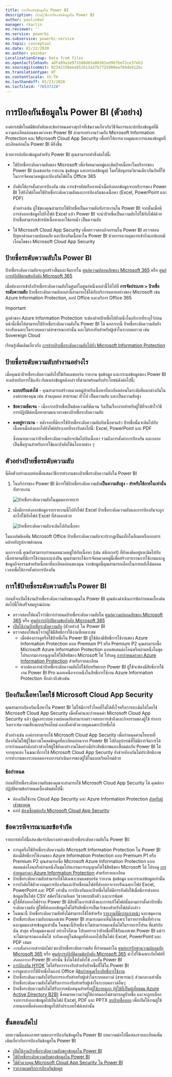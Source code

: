 ```yaml
---
title: การป้องกันข้อมูลใน Power BI
description: เรียนรู้วิธีการป้องกันข้อมูลใน Power BI
author: paulinbar
manager: rkarlin
ms.reviewer: ''
ms.service: powerbi
ms.subservice: powerbi-service
ms.topic: conceptual
ms.date: 01/22/2020
ms.author: painbar
LocalizationGroup: Data from files
ms.openlocfilehash: adfa99a3e973108d65a06361ed967bef2ce37eb3
ms.sourcegitcommit: 02342150eeab52b13a37b7725900eaf84de912bc
ms.translationtype: HT
ms.contentlocale: th-TH
ms.lasthandoff: 01/23/2020
ms.locfileid: "76537220"
---
```

# <a name="data-protection-in-power-bi-preview"></a>การป้องกันข้อมูลใน Power BI (ตัวอย่าง)

องค์กรสมัยใหม่มีข้อบังคับและข้อกำหนดทางธุรกิจที่เข้มงวดเกี่ยวกับวิธีจัดการและปกป้องข้อมูลที่มีความละเอียดอ่อนของพวกเขา Power BI สามารถทำงานร่วมกับ Microsoft Information Protection และ Microsoft Cloud App Security เพื่อทำให้การควบคุมและการแสดงข้อมูลที่ละเอียดอ่อนใน Power BI ดียิ่งขึ้น 

ด้วยการปกป้องข้อมูลสำหรับ Power BI คุณสามารถทำสิ่งต่อไปนี้:

* ใช้ป้ายชื่อระดับความลับของ Microsoft เพื่อจัดหมวดหมู่และติดป้ายเนื้อหาในบริการของ Power BI (แดชบอร์ด รายงาน ชุดข้อมูล และกระแสข้อมูล) โดยใช้อนุกรมวิธานเดียวกันกับที่ใช้ในการจัดหมวดหมู่และป้องกันไฟล์ใน Office 365 

* บังคับใช้การตั้งค่าการป้องกัน เช่น การเข้ารหัสหรือลายน้ำเมื่อส่งออกข้อมูลจากบริการของ Power BI ไปยังไฟล์โดยใช้ป้ายชื่อระดับความลับและการป้องกันของเนื้อหา (Excel, PowerPoint และ PDF) 

  ตัวอย่างเช่น ผู้ใช้ของคุณสามารถใช้ป้ายชื่อเป็นความลับกับรายงานใน Power BI จากนั้นเมื่อมีการส่งออกข้อมูลไปยังไฟล์ Excel แล้ว Power BI จะนำป้ายชื่อเป็นความลับไปใช้กับไฟล์ด้วย ป้ายชื่อสามารถเข้ารหัสเนื้อหาและใช้ลายน้ำ เป็นความลับ

* ใช้ Microsoft Cloud App Security เพื่อตรวจสอบกิจกรรมใน Power BI ตรวจสอบปัญหาด้านความปลอดภัย และป้องกันเนื้อหาใน Power BI ด้วยการควบคุมการเข้าถึงแอปแบบมีเงื่อนไขของ Microsoft Cloud App Security 

## <a name="sensitivity-labels-in-power-bi"></a>ป้ายชื่อระดับความลับใน Power BI

ป้ายชื่อระดับความลับจะถูกสร้างขึ้นและจัดการใน [ศูนย์ความปลอดภัยของ Microsoft 365](https://security.microsoft.com/) หรือ [ศูนย์การปฏิบัติตามข้อบังคับ Microsoft 365](https://compliance.microsoft.com/)

เมื่อต้องการเข้าถึงป้ายชื่อระดับความลับในศูนย์ใดศูนย์หนึ่งเหล่านี้ให้ไปที่ **การจัดประเภท > ป้ายชื่อระดับความลับ** ป้ายชื่อระดับความลับเหล่านี้สามารถใช้ได้กับบริการหลายอย่างของ Microsoft เช่น Azure Information Protection, แอป Office และบริการ Office 365

> [!IMPORTANT]
> ลูกค้าของ Azure Information Protection จะต้องย้ายป้ายชื่อไปยังหนึ่งในบริการที่ระบุไว้ก่อนหน้านี้เพื่อให้สามารถใช้ป้ายชื่อระดับความลับใน Power BI ได้ นอกจากนี้ ป้ายชื่อระดับความลับยังรองรับเฉพาะในระบบคลาวด์สาธารณะเท่านั้น และไม่รองรับสำหรับผู้เช่าในระบบคลาวด์ เช่น Sovereign Cloud
>
> เรียนรู้เพิ่มเติมเกี่ยวกับ [การย้ายป้ายชื่อระดับความลับไปยัง Microsoft Information Protection](https://docs.microsoft.com/azure/information-protection/configure-policy-migrate-labels)

## <a name="how-sensitivity-labels-work"></a>ป้ายชื่อระดับความลับทำงานอย่างไร

เมื่อคุณนำป้ายชื่อระดับความลับไปใช้กับแดชบอร์ด รายงาน ชุดข้อมูล และกระแสข้อมูลของ Power BI จะคล้ายกับการใช้*แท็ก* กับแหล่งข้อมูลดังกล่าวที่นำมาพร้อมกับประโยชน์ดังต่อไปนี้:
* **แบบปรับแต่งได้** - คุณสามารถสร้างหมวดหมู่สำหรับเนื้อหาที่ละเอียดอ่อนในระดับที่แตกต่างกันในองค์กรของคุณ เช่น ส่วนบุคคล สาธารณะ ทั่วไป เป็นความลับ และเป็นความลับสูง
* **ข้อความชัดเจน** - เนื่องจากป้ายชื่อเป็นข้อความที่ชัดเจน จึงเป็นเรื่องง่ายสำหรับผู้ใช้ที่จะเข้าใจวิธีการปฏิบัติต่อเนื้อหาตามแนวทางของป้ายชื่อระดับความลับ
* **คงอยู่ยาวนาน** - หลังจากที่มีการใช้ป้ายชื่อระดับความลับกับเนื้อหาแล้ว ป้ายชื่อนั้นจะติดไปกับเนื้อหาเมื่อส่งออกไปยังไฟล์ประเภทที่รองรับต่อไปนี้: Excel, PowerPoint และ PDF 

  ซึ่งหมายความว่าป้ายชื่อระดับความลับจะติดไปกับเนื้อหา รวมถึงการตั้งค่าการป้องกัน และกลายเป็นพื้นฐานสำหรับการใช้และบังคับใช้นโยบายต่าง ๆ 

## <a name="sensitivity-label-example"></a>ตัวอย่างป้ายชื่อระดับความลับ 

นี่คือตัวอย่างแบบย่อเพื่อแสดงวิธีการทำงานของป้ายชื่อระดับความลับใน Power BI

1. ในบริการของ Power BI มีการใช้ป้ายชื่อระดับความลับ**เป็นความลับสูง - สำหรับใช้ภายในเท่านั้น** กับรายงาน

   ![ป้ายชื่อระดับความลับในมุมมองรายการ](media/service-security-data-protection-overview/sensitivity-labels-overview-01.png)

2. เมื่อมีการส่งออกข้อมูลจากรายงานนี้ไปยังไฟล์ Excel ป้ายชื่อระดับความลับและการป้องกันจะถูกนำไปใช้กับไฟล์ Excel ที่ส่งออกด้วย

   ![ป้ายชื่อระดับความลับจะติดไปกับเนื้อหา](media/service-security-data-protection-overview/sensitivity-labels-overview-02.png)

ในแอปพลิเคชัน Microsoft Office ป้ายชื่อระดับความลับจะปรากฏเป็นแท็กในอีเมลหรือเอกสารคล้ายกับรูปภาพด้านบน

นอกจากนี้ คุณยังสามารถกำหนดหมวดหมู่ให้กับเนื้อหา (เช่น สติกเกอร์) ที่ยังคงติดอยู่และติดไปกับเนื้อหาตามที่มีการใช้งานและแบ่งปัน คุณสามารถใช้การจัดหมวดหมู่นี้เพื่อสร้างรายงานการใช้งานและดูข้อมูลกิจกรรมสำหรับเนื้อหาที่ละเอียดอ่อนของคุณ จากข้อมูลนี้คุณสามารถเลือกในภายหลังได้ตลอดเวลาเพื่อใช้การตั้งค่าการป้องกัน


## <a name="using-sensitivity-labels-in-power-bi"></a>การใช้ป้ายชื่อระดับความลับใน Power BI

ก่อนที่จะเปิดใช้งานป้ายชื่อระดับความลับของคุณใน Power BI คุณต้องดำเนินการข้อกำหนดเบื้องต้นต่อไปนี้ให้เสร็จสมบูรณ์ก่อน: 

* ตรวจสอบให้แน่ใจว่ามีการกำหนดป้ายชื่อระดับความลับใน [ศูนย์ความปลอดภัยของ Microsoft 365](https://security.microsoft.com/) หรือ [ศูนย์การปฏิบัติตามข้อบังคับ Microsoft 365](https://compliance.microsoft.com/) 
* [เปิดใช้งานป้ายชื่อระดับความลับ](service-security-enable-data-sensitivity-labels.md) (ตัวอย่าง) ใน Power BI
* ตรวจสอบให้แน่ใจว่าผู้ใช้มีสิทธิ์การใช้งานที่เหมาะสม
  * เมื่อต้องการดูหรือใช้ป้ายชื่อใน Power BI ผู้ใช้ต้องมีสิทธิ์การใช้งานของ Azure Information Protection แบบ Premium P1 หรือ Premium P2 คุณสามารถซื้อ Microsoft Azure Information Protection แบบสแตนด์อโลนหรือผ่านหนึ่งในชุดโปรแกรมการอนุญาตให้ใช้สิทธิของ Microsoft ได้ โปรดดู [การกำหนดราคา Azure Information Protection](https://azure.microsoft.com/pricing/details/information-protection/) สำหรับรายละเอียด
  * หากต้องการนำป้ายชื่อระดับความลับไปใช้กับทรัพยากร Power BI ผู้ใช้จะต้องมีสิทธิ์การใช้งาน Power BI Pro นอกเหนือจากหนึ่งในสิทธิ์การใช้งาน Azure Information Protection ที่กล่าวถึงข้างต้น 

## <a name="protect-content-using-microsoft-cloud-app-security"></a>ป้องกันเนื้อหาโดยใช้ Microsoft Cloud App Security

คุณสามารถป้องกันเนื้อหาใน Power BI ไม่ให้มีการรั่วไหลที่ไม่ได้ตั้งใจหรือการละเมิดได้โดยใช้ Microsoft Cloud App Security เมื่อตั้งค่าและกำหนดค่า Microsoft Cloud App Security แล้ว ผู้ดูแลระบบความปลอดภัยสามารถตรวจสอบการเข้าถึงและกิจกรรมของผู้ใช้ ทำการวิเคราะห์ความเสี่ยงแบบเรียลไทม์ และตั้งค่าตัวควบคุมเฉพาะป้ายชื่อได้

ตัวอย่างเช่น องค์กรสามารถใช้ Microsoft Cloud App Security เพื่อกำหนดค่านโยบายที่ป้องกันไม่ให้ผู้ใช้ดาวน์โหลดข้อมูลที่ละเอียดอ่อนจาก Power BI ไปยังอุปกรณ์ที่ไม่มีการจัดการได้ การกำหนดค่าดังกล่าวช่วยให้ผู้ใช้ยังคงทำงานได้อย่างมีประสิทธิภาพและเชื่อมต่อกับ Power BI ได้จากทุกแห่ง ในขณะที่การใช้ Microsoft Cloud App Security ยังช่วยป้องกันไม่ประสิทธิภาพการทำงานของระบบลดลงจากการดำเนินการของผู้ใช้ในแบบเรียลไทม์ด้วย 

### <a name="requirements"></a>ข้อกำหนด

ก่อนที่ป้ายชื่อระดับความลับของคุณจะสามารถใช้ Microsoft Cloud App Security ได้ คุณต้องปฏิบัติตามข้อกำหนดเบื้องต้นต่อไปนี้: 

* ต้องเปิดใช้งาน Cloud App Security และ Azure Information Protection [สำหรับผู้เช่าของคุณ](https://docs.microsoft.com/cloud-app-security/azip-integration)
* แอป [ต้องเชื่อมต่อกับ Microsoft Cloud App Security](https://docs.microsoft.com/cloud-app-security/enable-instant-visibility-protection-and-governance-actions-for-your-apps)

## <a name="considerations-and-limitations"></a>ข้อควรพิจารณาและข้อจำกัด

รายการต่อไปนี้แสดงข้อจำกัดบางอย่างของป้ายชื่อระดับความลับใน Power BI:

* การดูหรือใช้ป้ายชื่อระดับความลับ Microsoft Information Protection ใน Power BI ต้องมีสิทธิ์การใช้งานของ Azure Information Protection แบบ Premium P1 หรือ Premium P2 คุณสามารถซื้อ Microsoft Azure Information Protection แบบสแตนด์อโลนหรือผ่านหนึ่งในชุดโปรแกรมการอนุญาตให้ใช้สิทธิของ Microsoft ได้ โปรดดู [การกำหนดราคา Azure Information Protection](https://azure.microsoft.com/pricing/details/information-protection/) สำหรับรายละเอียด
* ป้ายชื่อระดับความลับสามารถใช้ได้เฉพาะบนแดชบอร์ด รายงาน ชุดข้อมูล และกระแสข้อมูลเท่านั้น
* การบังคับใช้ตัวควบคุมการป้องกันและป้ายชื่อบนไฟล์ที่ส่งออกจะรองรับเฉพาะไฟล์ Excel, PowerPoint และ PDF เท่านั้น การป้องกันและป้ายชื่อไม่ได้มีการบังคับใช้เมื่อมีการส่งออกข้อมูลเป็นไฟล์ CSV สมัครใช้งานอีเมล วิชวลแบบฝังตัว และการพิมพ์
* ผู้ใช้ที่ส่งออกไฟล์จาก Power BI มีสิทธิ์ในการเข้าถึงและการแก้ไขไฟล์นั้นตามการตั้งค่าป้ายชื่อระดับความลับ ผู้ใช้ที่ส่งออกข้อมูลไม่ได้รับสิทธิ์การเป็นเจ้าของสำหรับไฟล์ดังกล่าว 
* ในขณะนี้ ป้ายชื่อระดับความลับยังไม่สามารถใช้ได้สำหรับ [รายงานที่มีการแบ่งหน้า]( https://docs.microsoft.com/power-bi/paginated-reports-report-builder-power-bi) และสมุดงาน
* ป้ายชื่อระดับความลับบนแอสเซท Power BI สามารถมองเห็นได้เฉพาะในรายการพื้นที่ทำงานและมุมมองสายข้อมูลเท่านั้น ในขณะนี้ป้ายชื่อจะไม่สามารถมองเห็นได้ในรายการโปรด ที่แชร์กับฉัน ล่าสุด หรือมุมมองแอป อย่างไรก็ตาม โปรดทราบว่าป้ายชื่อที่ใช้กับแอสเซท Power BI แม้ว่าจะไม่สามารถมองเห็นได้ จะยังคงอยู่ในข้อมูลที่ส่งออกไปเป็นไฟล์ Excel, PowerPoint และ PDF เสมอ
* *การตั้งค่าการเข้ารหัสไฟล์* ของป้ายชื่อระดับความลับ ที่กำหนดค่าใน [ศูนย์การรักษาความปลอดภัย Microsoft 365](https://security.microsoft.com/) หรือ [ศูนย์การปฏิบัติตามข้อบังคับ Microsoft 365](https://compliance.microsoft.com/) นำไปใช้เฉพาะกับไฟล์ที่ *ส่งออกจาก* Power BI เท่านั้น ซึ่งไม่ได้บังคับใช้ *ภายใน* Power BI
* [การป้องกัน HYOK](https://docs.microsoft.com/azure/information-protection/configure-adrms-restrictions) ไม่ได้รับการรองรับสำหรับป้ายชื่อที่ใช้ใน Power BI
* การดูและการใช้ป้ายชื่อในแอป Office มี[ข้อกำหนดเรื่องสิทธิ์การใช้งาน](https://docs.microsoft.com/microsoft-365/compliance/sensitivity-labels-office-apps#subscription-and-licensing-requirements-for-sensitivity-labels)
* ป้ายชื่อระดับความลับได้รับการรองรับสำหรับผู้เช่าในระบบคลาวด์ (สาธารณะ) ส่วนกลางเท่านั้น ป้ายชื่อระดับความลับไม่ได้รับการรองรับสำหรับผู้เช่าในระบบคลาวด์อื่นๆ
* ป้ายชื่อระดับความลับไม่ได้รับการสนับสนุนสำหรับ[ผู้ใช้ภายนอก (ผู้ใช้ที่เป็นผู้เยี่ยมชม Azure Active Directory B2B)](../service-admin-azure-ad-b2b.md) ซึ่งหมายความว่าผู้ใช้ภายนอกไม่สามารถดูป้ายชื่อ และจะถูกบล็อกจากการส่งออกข้อมูลไปเป็นไฟล์ Excel, PDF และ PPTX [ลบป้ายชื่อออก](../designer/service-security-apply-data-sensitivity-labels.md#removing-sensitivity-labels) เพื่อเปิดใช้งานผู้ใช้ภายนอกเพื่อส่งออกข้อมูลไปยังประเภทไฟล์เหล่านั้น



## <a name="next-steps"></a>ขั้นตอนถัดไป

บทความนี้แสดงภาพรวมของการป้องกันข้อมูลใน Power BI บทความต่อไปนี้แสดงรายละเอียดเพิ่มเติมเกี่ยวกับการป้องกันข้อมูลใน Power BI 

* [เปิดใช้งานป้ายชื่อระดับความลับของข้อมูลใน Power BI](service-security-enable-data-sensitivity-labels.md)
* [ใช้ป้ายชื่อระดับความลับของข้อมูลใน Power BI](../designer/service-security-apply-data-sensitivity-labels.md)
* [ใช้ตัวควบคุม Microsoft Cloud App Security ใน Power BI](service-security-using-microsoft-cloud-app-security-controls.md)
* [รายงานเมตริกการป้องกันข้อมูล](service-security-data-protection-metrics-report.md)